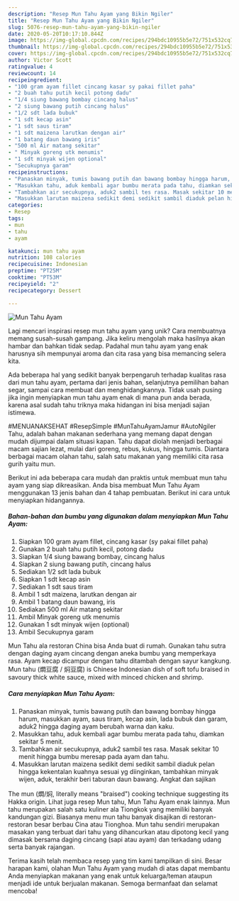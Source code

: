```yaml
---
description: "Resep Mun Tahu Ayam yang Bikin Ngiler"
title: "Resep Mun Tahu Ayam yang Bikin Ngiler"
slug: 5076-resep-mun-tahu-ayam-yang-bikin-ngiler
date: 2020-05-20T10:17:10.844Z
image: https://img-global.cpcdn.com/recipes/294bdc10955b5e72/751x532cq70/mun-tahu-ayam-foto-resep-utama.jpg
thumbnail: https://img-global.cpcdn.com/recipes/294bdc10955b5e72/751x532cq70/mun-tahu-ayam-foto-resep-utama.jpg
cover: https://img-global.cpcdn.com/recipes/294bdc10955b5e72/751x532cq70/mun-tahu-ayam-foto-resep-utama.jpg
author: Victor Scott
ratingvalue: 4
reviewcount: 14
recipeingredient:
- "100 gram ayam fillet cincang kasar sy pakai fillet paha"
- "2 buah tahu putih kecil potong dadu"
- "1/4 siung bawang bombay cincang halus"
- "2 siung bawang putih cincang halus"
- "1/2 sdt lada bubuk"
- "1 sdt kecap asin"
- "1 sdt saus tiram"
- "1 sdt maizena larutkan dengan air"
- "1 batang daun bawang iris"
- "500 ml Air matang sekitar"
- " Minyak goreng utk menumis"
- "1 sdt minyak wijen optional"
- "Secukupnya garam"
recipeinstructions:
- "Panaskan minyak, tumis bawang putih dan bawang bombay hingga harum, masukkan ayam, saus tiram, kecap asin, lada bubuk dan garam, aduk2 hingga daging ayam berubah warna dan kaku."
- "Masukkan tahu, aduk kembali agar bumbu merata pada tahu, diamkan sekitar 5 menit."
- "Tambahkan air secukupnya, aduk2 sambil tes rasa. Masak sekitar 10 menit hingga bumbu meresap pada ayam dan tahu."
- "Masukkan larutan maizena sedikit demi sedikit sambil diaduk pelan hingga kekentalan kuahnya sesuai yg diinginkan, tambahkan minyak wijen, aduk, terakhir beri taburan daun bawang. Angkat dan sajikan"
categories:
- Resep
tags:
- mun
- tahu
- ayam

katakunci: mun tahu ayam 
nutrition: 108 calories
recipecuisine: Indonesian
preptime: "PT25M"
cooktime: "PT53M"
recipeyield: "2"
recipecategory: Dessert

---
```



![Mun Tahu Ayam](https://img-global.cpcdn.com/recipes/294bdc10955b5e72/751x532cq70/mun-tahu-ayam-foto-resep-utama.jpg)

Lagi mencari inspirasi resep mun tahu ayam yang unik? Cara membuatnya memang susah-susah gampang. Jika keliru mengolah maka hasilnya akan hambar dan bahkan tidak sedap. Padahal mun tahu ayam yang enak harusnya sih mempunyai aroma dan cita rasa yang bisa memancing selera kita.

Ada beberapa hal yang sedikit banyak berpengaruh terhadap kualitas rasa dari mun tahu ayam, pertama dari jenis bahan, selanjutnya pemilihan bahan segar, sampai cara membuat dan menghidangkannya. Tidak usah pusing jika ingin menyiapkan mun tahu ayam enak di mana pun anda berada, karena asal sudah tahu triknya maka hidangan ini bisa menjadi sajian istimewa.

#MENUANAKSEHAT #ResepSimple #MunTahuAyamJamur #AutoNgiler Tahu, adalah bahan makanan sederhana yang memang dapat dengan mudah dijumpai dalam situasi kapan. Tahu dapat diolah menjadi berbagai macam sajian lezat, mulai dari goreng, rebus, kukus, hingga tumis. Diantara berbagai macam olahan tahu, salah satu makanan yang memiliki cita rasa gurih yaitu mun.


Berikut ini ada beberapa cara mudah dan praktis untuk membuat mun tahu ayam yang siap dikreasikan. Anda bisa membuat Mun Tahu Ayam menggunakan 13 jenis bahan dan 4 tahap pembuatan. Berikut ini cara untuk menyiapkan hidangannya.

<!--inarticleads1-->

##### Bahan-bahan dan bumbu yang digunakan dalam menyiapkan Mun Tahu Ayam:

1. Siapkan 100 gram ayam fillet, cincang kasar (sy pakai fillet paha)
1. Gunakan 2 buah tahu putih kecil, potong dadu
1. Siapkan 1/4 siung bawang bombay, cincang halus
1. Siapkan 2 siung bawang putih, cincang halus
1. Sediakan 1/2 sdt lada bubuk
1. Siapkan 1 sdt kecap asin
1. Sediakan 1 sdt saus tiram
1. Ambil 1 sdt maizena, larutkan dengan air
1. Ambil 1 batang daun bawang, iris
1. Sediakan 500 ml Air matang sekitar
1. Ambil  Minyak goreng utk menumis
1. Gunakan 1 sdt minyak wijen (optional)
1. Ambil Secukupnya garam


Mun Tahu ala restoran China bisa Anda buat di rumah. Gunakan tahu sutra dengan daging ayam cincang dengan aneka bumbu yang memperkaya rasa. Ayam kecap dicampur dengan tahu ditambah dengan sayur kangkung. Mun tahu (燜豆腐 / 焖豆腐) is Chinese Indonesian dish of soft tofu braised in savoury thick white sauce, mixed with minced chicken and shrimp. 

<!--inarticleads2-->

##### Cara menyiapkan Mun Tahu Ayam:

1. Panaskan minyak, tumis bawang putih dan bawang bombay hingga harum, masukkan ayam, saus tiram, kecap asin, lada bubuk dan garam, aduk2 hingga daging ayam berubah warna dan kaku.
1. Masukkan tahu, aduk kembali agar bumbu merata pada tahu, diamkan sekitar 5 menit.
1. Tambahkan air secukupnya, aduk2 sambil tes rasa. Masak sekitar 10 menit hingga bumbu meresap pada ayam dan tahu.
1. Masukkan larutan maizena sedikit demi sedikit sambil diaduk pelan hingga kekentalan kuahnya sesuai yg diinginkan, tambahkan minyak wijen, aduk, terakhir beri taburan daun bawang. Angkat dan sajikan


The mun (燜/焖, literally means &#34;braised&#34;) cooking technique suggesting its Hakka origin. Lihat juga resep Mun tahu, Mun Tahu Ayam enak lainnya. Mun tahu merupakan salah satu kuliner ala Tiongkok yang memiliki banyak kandungan gizi. Biasanya menu mun tahu banyak disajikan di restoran-restoran besar berbau Cina atau Tionghoa. Mun tahu sendiri merupakan masakan yang terbuat dari tahu yang dihancurkan atau dipotong kecil yang dimasak bersama daging cincang (sapi atau ayam) dan terkadang udang serta banyak rajangan. 

Terima kasih telah membaca resep yang tim kami tampilkan di sini. Besar harapan kami, olahan Mun Tahu Ayam yang mudah di atas dapat membantu Anda menyiapkan makanan yang enak untuk keluarga/teman ataupun menjadi ide untuk berjualan makanan. Semoga bermanfaat dan selamat mencoba!

